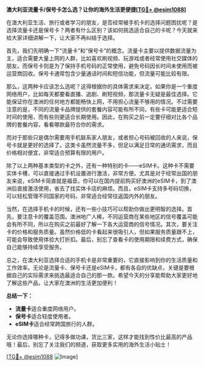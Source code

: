 **澳大利亚流量卡/保号卡怎么选？让你的海外生活更便捷[[TG💪+ @esim1088](https://t.me/s/esim1088)]**

在澳大利亚生活、旅行或者学习的朋友，是否经常被手机卡的选择问题困扰呢？是选择流量卡还是保号卡？两者有什么区别？该如何挑选适合自己的卡呢？今天就来给大家详细讲解一下，让大家不再纠结于选择。

首先，我们先明确一下“流量卡”和“保号卡”的概念。流量卡主要以提供数据流量为主，适合需要大量上网的人群，比如喜欢刷视频、玩游戏或者经常使用社交媒体的朋友。而保号卡则是为了保持手机号码的正常使用，避免号码因长时间未使用而被运营商回收。保号卡通常包含少量通话时间和短信功能，但流量可能比较有限。

那么，这两种卡应该怎么选呢？这得根据你的具体需求来决定。如果你是一个重度网络用户，比如每天都要看直播、追剧、刷短视频，那流量卡无疑是最佳选择。它能保证你在澳洲的任何地方都能畅快上网，不用担心流量不够用的情况。不过需要注意的是，不同的流量卡品牌提供的套餐内容可能有所不同，有些卡可能更适合短时间的使用，而有些则更适合长期使用。因此，在购买之前一定要仔细对比各个品牌的套餐内容，看看哪款最符合你的需求。

而对于那些只是偶尔需要用手机联系家人朋友，或者担心号码被回收的人来说，保号卡就是更好的选择了。这类卡虽然流量不多，但足以满足日常的通讯需求，而且价格相对便宜，非常适合预算有限的用户。

除了以上两种基本类型的卡之外，还有一种特别的卡——eSIM卡。这种卡不需要实体卡槽，可以直接通过手机设置进行激活，非常方便。尤其是对于经常出国的朋友来说，eSIM卡简直就是福音。你可以在国内提前购买好澳洲的eSIM卡，到了澳洲后直接激活使用，省去了找实体卡店的麻烦。而且，eSIM卡支持多号码切换，可以轻松管理不同国家的号码，非常适合经常往返国内外的朋友。

当然，在选择手机卡的时候，还有一些小技巧可以帮助你做出更明智的选择。首先，要注意卡的覆盖范围。澳洲地广人稀，不同运营商在某些地区的信号覆盖可能会有所不同，所以在购买之前最好了解一下各大运营商的信号情况。其次，要关注卡的价格和服务质量。虽然价格低的卡看起来很吸引人，但如果服务质量跟不上，可能会导致使用体验大打折扣。最后，别忘了查看卡的使用期限和续费方式，确保自己能够持续享受服务。

总之，在澳大利亚选择合适的手机卡是非常重要的，它直接影响到你的生活质量和工作效率。无论是流量卡、保号卡还是eSIM卡，都有各自的优缺点，关键是要根据自己的实际需求来挑选最适合自己的那一款。希望今天的分享能帮助大家更好地了解这些产品，让大家在澳洲的生活更加便利！

**总结一下：**
- **流量卡**适合重度网络用户。
- **保号卡**适合轻度使用者。
- **eSIM卡**适合经常跨国旅行的人群。

无论你选择哪种卡，记得多做功课，货比三家，这样才能找到性价比最高的产品哦！最后，别忘了关注我们的频道，获取更多实用的海外生活小贴士！

[[TG💪+ @esim1088](https://t.me/s/esim1088) ![Image](https://i.postimg.cc/4NQfJmqS/Snipaste-2025-05-13-00-14-12.png)]